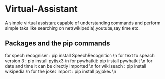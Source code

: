 # Virtual-Assistant
A simple virtual assistant capable of understanding commands and perform simple taks like searching on net(wikipedia),youtube,say time etc.

## Packages and the pip commands 
for spech recogniser : pip install SpeechRecognition \n
for text to speach version 3 : pip install pyttsx3 \n
for pywhatkit: pip install pywhatkit \n
for date and time it can be directly imported \n
for wiki seach : pip install wikipedia \n
for the jokes import : pip install pyjokes  \n
